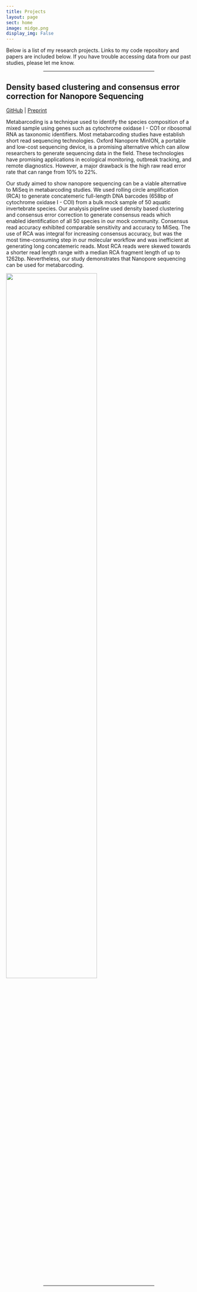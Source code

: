 ```yaml
---
title: Projects
layout: page
sect: home
image: midge.png
display_img: False
---
```


Below is a list of my research projects. Links to my code repository and papers are included below. If you have trouble accessing data from our past studies, please let me know.

<hr style="margin-left: auto; margin-right: auto; width: 60%; color: #f2f2f2">

## Density based clustering and consensus error correction for Nanopore Sequencing 
[GitHub](https://github.com/bbaloglu/ashure) | [Preprint](https://www.biorxiv.org/content/10.1101/2020.05.21.108852v1.full.pdf)

Metabarcoding is a technique used to identify the species composition of a mixed sample using genes such as cytochrome oxidase I - CO1 or ribosomal RNA as taxonomic identifiers. Most metabarcoding studies have establish short read sequencing technologies. Oxford Nanopore MinION, a portable and low-cost sequencing device, is a promising alternative which can allow researchers to generate sequencing data in the field. These technologies have promising applications in ecological monitoring, outbreak tracking, and remote diagnostics. However, a major drawback is the high raw read error rate that can range from 10% to 22%.

Our study aimed to show nanopore sequencing can be a viable alternative to MiSeq in metabarcoding studies. We used rolling circle amplification (RCA) to generate concatemeric full-length DNA barcodes (658bp of cytochrome oxidase I - COI) from a bulk mock sample of 50 aquatic invertebrate species. Our analysis pipeline used density based clustering and consensus error correction to generate consensus reads which enabled identification of all 50 species in our mock community. Consensus read accuracy exhibited comparable sensitivity and accuracy to MiSeq. The use of RCA was integral for increasing consensus accuracy, but was the most time-consuming step in our molecular workflow and was inefficient at generating long concatemeric reads. Most RCA reads were skewed towards a shorter read length range with a median RCA fragment length of up to 1262bp. Nevertheless, our study demonstrates that Nanopore sequencing can be used for metabarcoding.

<img src="{{site.github_url}}/assets/img/ashure.jpg" style="width: 70%">

<hr style="margin-left: auto; margin-right: auto; width: 60%; color: #f2f2f2">


